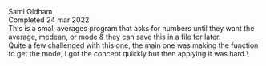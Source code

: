Sami Oldham\
Completed 24 mar 2022\
This is a small averages program that asks for numbers until they want the average, medean, or mode & they can save this in a file for later.\
Quite a few challenged with this one, the main one was making the function to get the mode, I got the concept quickly but then applying it was hard.\